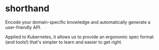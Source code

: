 # shorthand
Encode your domain-specific knowledge and automatically generate a user-friendly API.

Applied to Kubernetes, it allows us to provide an ergonomic spec format (and tools!)
that's simpler to learn and easier to get right.
